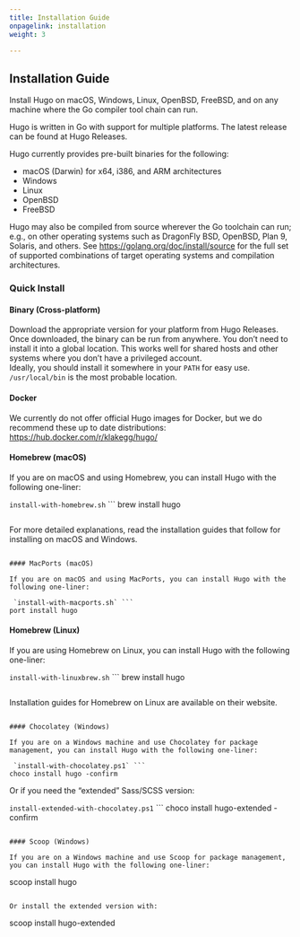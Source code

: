 ```yaml
---
title: Installation Guide
onpagelink: installation
weight: 3

---
```


Installation Guide
------------------

Install Hugo on macOS, Windows, Linux, OpenBSD, FreeBSD, and on any machine where the Go compiler tool chain can run.

Hugo is written in Go with support for multiple platforms. The latest release can be found at Hugo Releases.

Hugo currently provides pre-built binaries for the following:

- macOS (Darwin) for x64, i386, and ARM architectures
- Windows
- Linux
- OpenBSD
- FreeBSD
 
Hugo may also be compiled from source wherever the Go toolchain can run; e.g., on other operating systems such as DragonFly BSD, OpenBSD, Plan 9, Solaris, and others. See https://golang.org/doc/install/source for the full set of supported combinations of target operating systems and compilation architectures.

### Quick Install

#### Binary (Cross-platform)

Download the appropriate version for your platform from Hugo Releases. Once downloaded, the binary can be run from anywhere. You don’t need to install it into a global location. This works well for shared hosts and other systems where you don’t have a privileged account.   
 Ideally, you should install it somewhere in your `PATH` for easy use. `/usr/local/bin` is the most probable location.

#### Docker

We currently do not offer official Hugo images for Docker, but we do recommend these up to date distributions:  
 https://hub.docker.com/r/klakegg/hugo/

#### Homebrew (macOS)

If you are on macOS and using Homebrew, you can install Hugo with the following one-liner:

 `install-with-homebrew.sh` ```
brew install hugo
```

 ```
For more detailed explanations, read the installation guides that follow for installing on macOS and Windows.
```

#### MacPorts (macOS)

If you are on macOS and using MacPorts, you can install Hugo with the following one-liner:

 `install-with-macports.sh` ```
port install hugo
```

#### Homebrew (Linux)

If you are using Homebrew on Linux, you can install Hugo with the following one-liner:

 `install-with-linuxbrew.sh` ```
brew install hugo
```

 ```
Installation guides for Homebrew on Linux are available on their website.
```

#### Chocolatey (Windows)

If you are on a Windows machine and use Chocolatey for package management, you can install Hugo with the following one-liner:

 `install-with-chocolatey.ps1` ```
choco install hugo -confirm
```

Or if you need the “extended” Sass/SCSS version:

 `install-extended-with-chocolatey.ps1` ```
choco install hugo-extended -confirm
```

#### Scoop (Windows)

If you are on a Windows machine and use Scoop for package management, you can install Hugo with the following one-liner:

 ```
scoop install hugo
```

Or install the extended version with:

 ```
scoop install hugo-extended
```